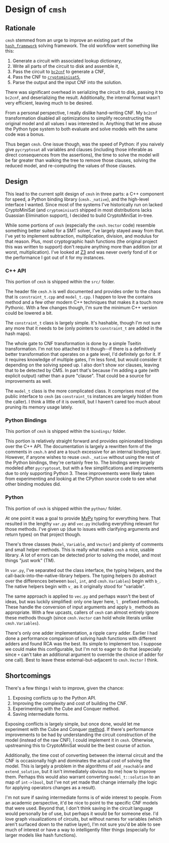 # Design of `cmsh`

## Rationale

`cmsh` stemmed from an urge to improve an existing part of the
[`hash_framework`](https://github.com/cipherboy/hash_framework) solving
framework. The old workflow went something like this:

 1. Generate a circuit with associated lookup dictionary,
 2. Write all parts of the circuit to disk and assemble it,
 3. Pass the circuit to [`bc2cnf`](https://users.ics.aalto.fi/tjunttil/circuits/) to generate a CNF,
 4. Pass the CNF to [`cryptominisat5`](https://github.com/msoos/cryptominisat#command-line-usage),
 5. Parse the output and the input CNF into the solution.

There was significant overhead in serializing the circuit to disk, passing it
to `bc2cnf`, and deserializing the result. Additionally, the internal format
wasn't very efficient, leaving much to be desired.

From a personal perspective, I really dislike hand-writing CNF. My `bc2cnf`
transformation disabled all optimizations to simplify reconstructing the
original model and all values I was interested in. Anything that let me abuse
the Python type system to both evaluate and solve models with the same code
was a bonus.

Thus began `cmsh`. One issue though, was the speed of Python: if you naively
give `pycryptosat` all variables and clauses (including those inferable as
direct consequences from the assertions), the time to solve the model will be
far greater than walking the tree to remove those clauses, solving the reduced
model, and re-computing the values of those clauses.

## Design

This lead to the current split design of `cmsh` in three parts: a C++
component for speed, a Python binding library (`cmsh._native`), and the
high-level interface I wanted. Since most of the systems I've historically run
on lacked CryptoMiniSat (and `cryptominisat5` shipped in most distributions
lacks Guassian Elimination support), I decided to build CryptoMiniSat in-tree.

While some portions of `cmsh` (especially the `cmsh.Vector` code) resemble
something better suited for a SMT solver, I've largely stayed away from that.
I've yet to implement subtraction, multiplication, division, and modulus for
that reason. Plus, most cryptographic hash functions (the original project this
was written to support) don't require anything more than addition (or at worst,
multiplication). I've looked at [Z3](https://github.com/Z3Prover/z3) and was
never overly fond of it or the performance I got out of it for my instances.

### C++ API

This portion of `cmsh` is shipped within the `src/` folder.

The header file `cmsh.h` is well documented and provides order to the chaos
that is `constraint_t.cpp` and `model_t.cpp`. I happen to love the contains
method and a few other modern C++ techniques that makes it a touch more
Pythonic. With a few changes though, I'm sure the minimum C++ version could
be lowered a bit.

The `constraint_t` class is largely simple. It's hashable, though I'm not
sure any more that it needs to be (only pointers to `constraint_t` are added
in the hash maps).

The whole gate to CNF transformation is done by a simple Tseitin
transformation. I'm not too attached to it though--if there is a definitively
better transformation that operates on a gate level, I'd definitely go for it.
If it requires knowledge of multiple gates, I'm less fond, but would consider
it depending on the solving speed up. I also don't show xor clauses, leaving
that to be detected by CMS. In part that's because I'm adding a gate (with
explicit output) rather than a pure "clause". That could be a source for
improvements as well.

The `model_t` class is the more complicated class. It comprises most of the
public interface to `cmsh` (as `constraint_t`s instances are largely hidden
from the caller). I think a little of it is overkill, but I haven't cared
too much about pruning its memory usage lately.

### Python Bindings

This portion of `cmsh` is shipped within the `bindings/` folder.

This portion is relatively straight forward and provides opinionated
bindings over the C++ API. The documentation is largely a rewritten form of
the comments in `cmsh.h` and are a touch excessive for an internal binding
layer. However, if anyone wishes to reuse `cmsh._native` without using the
rest of the Python bindings, they're certainly free to. The bindings were
largely modeled after `pycryptosat`, but with a few simplifications and
improvements due to only supporting Python 3. These improvements were likely
taken from experimenting and looking at the CPython source code to see what
other binding modules did.

### Python

This portion of `cmsh` is shipped within the `python/` folder.

At one point it was a goal to provide [MyPy](http://mypy-lang.org/) typing for
everything here. That resulted in the lengthy `var.py` and `vec.py` including
everything relevant for those methods. I've given up (due to issues with
clarifying arguments and return types) on that project though.

There's three classes (`Model`, `Variable`, and `Vector`) and plenty of
comments and small helper methods. This is really what makes `cmsh` a nice,
usable library. A lot of errors can be detected prior to solving the model,
and most things "just work" (TM).

In `var.py`, I've separated out the class interface, the typing helpers, and
the call-back-into-the-native-library helpers. The typing helpers (to
abstract over the differences between `bool`, `int`, and `cmsh.Variables`)
begin with `b_`. The native helpers begin with `v_` as it originally stood
for "variable".

The same approach is applied to `vec.py` and perhaps wasn't the best of ideas,
but was luckily simplified: only one layer here, `l_` prefixed methods. These
handle the conversion of input arguments and apply `b_` methods as appropriate.
With a few upcasts, callers of `cmsh` can almost entirely ignore these methods
though (since `cmsh.Vector` can hold whole literals unlike `cmsh.Variables`).

There's only one adder implementation, a ripple carry adder. Earlier I had
done a performance comparison of solving hash functions with different adders
and found RCA was the best. Its simple to implement too. I suppose we could
make this configurable, but I'm not to eager to do that (especially since
`+` can't take an additional argument to override the choice of adder for
one call). Best to leave these external-but-adjacent to `cmsh.Vector` I think.

## Shortcomings

There's a few things I wish to improve, given the chance:

 1. Exposing conflicts up to the Python API.
 2. Improving the complexity and cost of building the CNF.
 3. Experimenting with the Cube and Conquer method.
 4. Saving intermediate forms.

Exposing conflicts is largely simple, but once done, would let me experiment
with the Cube and Conquer
[method](https://www.cs.utexas.edu/~marijn/publications/CCshort.pdf). If
there's performance improvements to be had by understanding the circuit
construction of the model (instead of the raw CNF), I could implement it in
`cmsh`. Otherwise, upstreaming this to CryptoMiniSat would be the best course
of action.

Additionally, the time cost of converting between the internal circuit and the
CNF is occasionally high and dominates the actual cost of solving the model.
This is largely a problem in the algorithms of `add_reachable` and
`extend_solution`, but it isn't immediately obvious (to me) how to improve them.
Perhaps this would also warrant converting `model_t::solution` to an map of
`int->lbool`, but I've not yet made that change internally (the logic for
applying operators changes as a result).

I'm not sure if saving intermediate forms is of wide interest to people. From
an academic perspective, it'd be nice to point to the specific CNF models that
were used. Beyond that, I don't think saving in the circuit language would
personally be of use, but perhaps it would be for someone else. I'd love graph
visualizations of circuits, but without names for variables (which aren't
surfaced down to the native layer), I'm not sure you'd be able to see much of
interest or have a way to intelligently filter things (especially for larger
models like hash functions).
